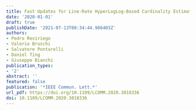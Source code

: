 ```yaml
---
title: Fast Updates for Line-Rate HyperLogLog-Based Cardinality Estimation
date: '2020-01-01'
draft: true
publishDate: '2021-07-13T00:34:44.986403Z'
authors:
- Pedro Reviriego
- Valerio Bruschi
- Salvatore Pontarelli
- Daniel Ting
- Giuseppe Bianchi
publication_types:
- '2'
abstract: ''
featured: false
publication: '*IEEE Commun. Lett.*'
url_pdf: https://doi.org/10.1109/LCOMM.2020.3018336
doi: 10.1109/LCOMM.2020.3018336
---
```


